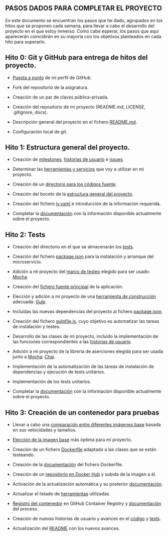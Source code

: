 ## PASOS DADOS PARA COMPLETAR EL PROYECTO
En este documento se encuentran los pasos que he dado, agrupados en los hitos que se proponen cada semana, para llevar a cabo el desarrollo del proyecto en el que estoy inmerso. Como cabe esperar, los pasos que aqui aparecerán coincidirán en su mayoria con los objetivos planteados en cada hito para superarlo.

## Hito 0: Git y GitHub para entrega de hitos del proyecto.
- [Puesta a punto](https://github.com/Davidspace/AroundTheWorld/blob/master/docs/configGit.md) de mi perfil de GitHub.

- Fork del repositorio de la asignatura.

- Creación de un par de claves pública-privada.

- Creación del repositorio de mi proyecto (README.md, LICENSE, .gitignore, docs).

- Descripción general del proyecto en el fichero [README.md](https://github.com/Davidspace/AroundTheWorld/blob/master/README.md).

- Configuración local de git.

## Hito 1: Estructura general del proyecto.
- Creación de [milestones](https://github.com/Davidspace/AroundTheWorld/milestones), [historias de usuario](https://github.com/Davidspace/AroundTheWorld/issues?q=is%3Aopen+is%3Aissue+label%3Auser-stories) e [issues](https://github.com/Davidspace/AroundTheWorld/issues). 

- Determinar las [herramientas y servicios](https://github.com/Davidspace/AroundTheWorld/blob/master/docs/herramientas.md) que voy a utilizar en mi proyecto.

- Creación de un [directorio para los códigos fuente](https://github.com/Davidspace/AroundTheWorld/tree/master/lib).

- Creación del boceto de la [estructura general del proyecto](https://github.com/Davidspace/AroundTheWorld/tree/master/lib).

- Creación del fichero [iv.yaml](https://github.com/Davidspace/AroundTheWorld/blob/master/iv.yaml) e introducción de la información requerida.

- Completar la [documentación](https://github.com/Davidspace/AroundTheWorld/blob/master/README.md) con la información disponible actualmente sobre el proyecto.

## Hito 2: Tests
- Creación del directorio en el que se almacenarán los [tests](https://github.com/Davidspace/AroundTheWorld/tree/master/test).

- Creación del fichero [package.json](https://github.com/Davidspace/AroundTheWorld/blob/master/package.json) para la instalación y arranque del microservicio.

- Adición a mi proyecto del [marco de testeo](https://github.com/Davidspace/AroundTheWorld/blob/master/docs/herramientas.md) elegido para ser usado: [Mocha](https://mochajs.org/).

- Creación del [fichero fuente principal](https://github.com/Davidspace/AroundTheWorld/blob/master/src/index.js) de la aplicación.

- Elección y adición a mi proyecto de una [herramienta de construcción](https://github.com/Davidspace/AroundTheWorld/blob/master/docs/herramientas.md) adecuada: [Gulp](https://gulpjs.com/).

- Incluidas las nuevas dependencias del proyecto al fichero [package.json](https://github.com/Davidspace/AroundTheWorld/blob/master/package.json).

- Creación del fichero [gulpfile.js](https://github.com/Davidspace/AroundTheWorld/blob/master/gulpfile.js), cuyo objetivo es automatizar las tareas de instalación y testeo.

- Desarrollo de las clases de mi proyecto, incluido la implementación de las funciones correspondientes a las [historias de usuario](https://github.com/Davidspace/AroundTheWorld/issues?q=is%3Aopen+is%3Aissue+label%3Auser-stories).

- Adición a mi proyecto de la libreria de aserciones elegida para ser usada junto a [Mocha](https://mochajs.org/): [Chai](https://www.chaijs.com/).

- Implementación de la automatización de las tareas de instalación de dependencias y ejecución de tests unitarios.

- Implementación de los tests unitarios.

- Completar la [documentación](https://github.com/Davidspace/AroundTheWorld/blob/master/README.md) con la información disponible actualmente sobre el proyecto.

## Hito 3: Creación de un contenedor para pruebas

- Llevar a cabo una [comparación entre diferentes imágenes base](https://github.com/Davidspace/AroundTheWorld/blob/master/docs/comparacion_imagenes_base.md) basada en sus velocidades y tamaños.

- [Elección de la imagen base](https://github.com/Davidspace/AroundTheWorld/blob/master/docs/comparacion_imagenes_base.md) más óptima para mi proyecto.

- Creación de un fichero [Dockerfile](https://github.com/Davidspace/AroundTheWorld/blob/master/Dockerfile) adaptado a las clases que se están testeando.

- Creación de la [documentación](https://github.com/Davidspace/AroundTheWorld/blob/master/docs/dockerfile.md) del fichero Dockerfile.

- Creación de un [repositorio en Docker Hub](https://hub.docker.com/repository/docker/davidspace/aroundtheworld) y subida de la imagen a él.

- Activación de la actualización automática y su posterior [documentación](https://github.com/Davidspace/AroundTheWorld/blob/master/docs/config_DockerHub.md).

- Actualizar el listado de [herramientas](https://github.com/Davidspace/AroundTheWorld/blob/master/docs/herramientas.md) utilizadas.

- [Registro del contenedor](https://github.com/users/Davidspace/packages/container/package/aroundtheworld) en GitHub Container Registry y [documentación](https://github.com/Davidspace/AroundTheWorld/blob/master/docs/config_GHCR.md) del proceso.

- Creación de nuevas historias de usuario y avances en el [código](https://github.com/Davidspace/AroundTheWorld/tree/master/src) y [tests](https://github.com/Davidspace/AroundTheWorld/tree/master/test).

- Actualización del [README](https://github.com/Davidspace/AroundTheWorld/blob/master/README.md) con los nuevos avances.



